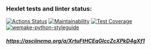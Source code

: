 ### Hexlet tests and linter status:
[![Actions Status](https://github.com/YuneYune/python-project-lvl2/workflows/hexlet-check/badge.svg)](https://github.com/YuneYune/python-project-lvl2/actions)
[![Maintainability](https://api.codeclimate.com/v1/badges/719e425a90e1274adcf8/maintainability)](https://codeclimate.com/github/YuneYune/python-project-lvl2/maintainability)
[![Test Coverage](https://api.codeclimate.com/v1/badges/719e425a90e1274adcf8/test_coverage)](https://codeclimate.com/github/YuneYune/python-project-lvl2/test_coverage)
[![wemake-python-styleguide](https://img.shields.io/badge/style-wemake-000000.svg)](https://github.com/wemake-services/wemake-python-styleguide)


##### https://asciinema.org/a/XrtuFtHCEqGIccZcXPkD4gXf1